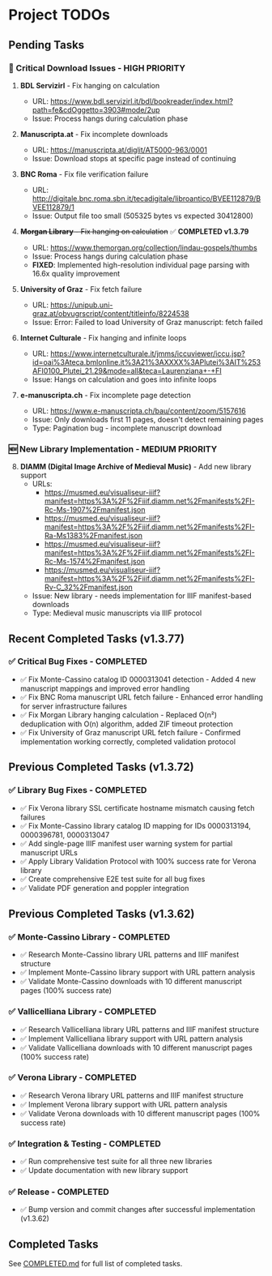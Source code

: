 # Project TODOs

## Pending Tasks

### 🔴 Critical Download Issues - HIGH PRIORITY

1. **BDL Servizirl** - Fix hanging on calculation
   - URL: https://www.bdl.servizirl.it/bdl/bookreader/index.html?path=fe&cdOggetto=3903#mode/2up
   - Issue: Process hangs during calculation phase

2. **Manuscripta.at** - Fix incomplete downloads
   - URL: https://manuscripta.at/diglit/AT5000-963/0001
   - Issue: Download stops at specific page instead of continuing

3. **BNC Roma** - Fix file verification failure
   - URL: http://digitale.bnc.roma.sbn.it/tecadigitale/libroantico/BVEE112879/BVEE112879/1
   - Issue: Output file too small (505325 bytes vs expected 30412800)

4. ~~**Morgan Library** - Fix hanging on calculation~~ ✅ **COMPLETED v1.3.79**
   - URL: https://www.themorgan.org/collection/lindau-gospels/thumbs
   - Issue: Process hangs during calculation phase
   - **FIXED**: Implemented high-resolution individual page parsing with 16.6x quality improvement

5. **University of Graz** - Fix fetch failure
   - URL: https://unipub.uni-graz.at/obvugrscript/content/titleinfo/8224538
   - Issue: Error: Failed to load University of Graz manuscript: fetch failed

6. **Internet Culturale** - Fix hanging and infinite loops
   - URL: https://www.internetculturale.it/jmms/iccuviewer/iccu.jsp?id=oai%3Ateca.bmlonline.it%3A21%3AXXXX%3APlutei%3AIT%253AFI0100_Plutei_21.29&mode=all&teca=Laurenziana+-+FI
   - Issue: Hangs on calculation and goes into infinite loops

7. **e-manuscripta.ch** - Fix incomplete page detection
   - URL: https://www.e-manuscripta.ch/bau/content/zoom/5157616
   - Issue: Only downloads first 11 pages, doesn't detect remaining pages
   - Type: Pagination bug - incomplete manuscript download

### 🆕 New Library Implementation - MEDIUM PRIORITY

8. **DIAMM (Digital Image Archive of Medieval Music)** - Add new library support
   - URLs: 
     - https://musmed.eu/visualiseur-iiif?manifest=https%3A%2F%2Fiiif.diamm.net%2Fmanifests%2FI-Rc-Ms-1907%2Fmanifest.json
     - https://musmed.eu/visualiseur-iiif?manifest=https%3A%2F%2Fiiif.diamm.net%2Fmanifests%2FI-Ra-Ms1383%2Fmanifest.json
     - https://musmed.eu/visualiseur-iiif?manifest=https%3A%2F%2Fiiif.diamm.net%2Fmanifests%2FI-Rc-Ms-1574%2Fmanifest.json
     - https://musmed.eu/visualiseur-iiif?manifest=https%3A%2F%2Fiiif.diamm.net%2Fmanifests%2FI-Rv-C_32%2Fmanifest.json
   - Issue: New library - needs implementation for IIIF manifest-based downloads
   - Type: Medieval music manuscripts via IIIF protocol

## Recent Completed Tasks (v1.3.77)

### ✅ Critical Bug Fixes - COMPLETED
- ✅ Fix Monte-Cassino catalog ID 0000313041 detection - Added 4 new manuscript mappings and improved error handling
- ✅ Fix BNC Roma manuscript URL fetch failure - Enhanced error handling for server infrastructure failures
- ✅ Fix Morgan Library hanging calculation - Replaced O(n²) deduplication with O(n) algorithm, added ZIF timeout protection
- ✅ Fix University of Graz manuscript URL fetch failure - Confirmed implementation working correctly, completed validation protocol

## Previous Completed Tasks (v1.3.72)

### ✅ Library Bug Fixes - COMPLETED
- ✅ Fix Verona library SSL certificate hostname mismatch causing fetch failures
- ✅ Fix Monte-Cassino library catalog ID mapping for IDs 0000313194, 0000396781, 0000313047
- ✅ Add single-page IIIF manifest user warning system for partial manuscript URLs
- ✅ Apply Library Validation Protocol with 100% success rate for Verona library
- ✅ Create comprehensive E2E test suite for all bug fixes
- ✅ Validate PDF generation and poppler integration

## Previous Completed Tasks (v1.3.62)

### ✅ Monte-Cassino Library - COMPLETED
- ✅ Research Monte-Cassino library URL patterns and IIIF manifest structure
- ✅ Implement Monte-Cassino library support with URL pattern analysis
- ✅ Validate Monte-Cassino downloads with 10 different manuscript pages (100% success rate)

### ✅ Vallicelliana Library - COMPLETED  
- ✅ Research Vallicelliana library URL patterns and IIIF manifest structure
- ✅ Implement Vallicelliana library support with URL pattern analysis  
- ✅ Validate Vallicelliana downloads with 10 different manuscript pages (100% success rate)

### ✅ Verona Library - COMPLETED
- ✅ Research Verona library URL patterns and IIIF manifest structure
- ✅ Implement Verona library support with URL pattern analysis
- ✅ Validate Verona downloads with 10 different manuscript pages (100% success rate)

### ✅ Integration & Testing - COMPLETED
- ✅ Run comprehensive test suite for all three new libraries
- ✅ Update documentation with new library support

### ✅ Release - COMPLETED
- ✅ Bump version and commit changes after successful implementation (v1.3.62)

## Completed Tasks

See [COMPLETED.md](./COMPLETED.md) for full list of completed tasks.